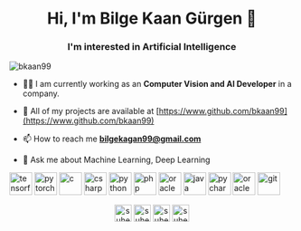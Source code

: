 <h1 align="center">Hi, I'm Bilge Kaan Gürgen 👋</h1>
<h3 align="center">I'm interested in Artificial Intelligence</h3>

<p align="left"> <img src="https://komarev.com/ghpvc/?username=suhedacilek" alt="bkaan99" /> </p>

- 👩‍💻 I am currently working as an <b>Computer Vision and AI Developer</b> in a company.

- 🚀 All of my projects are available at [https://www.github.com/bkaan99](https://www.github.com/bkaan99)

- 📫 How to reach me **bilgekagan99@gmail.com**

- 💬 Ask me about Machine Learning, Deep Learning
 
 <p align="left">
 <img src="https://www.vectorlogo.zone/logos/tensorflow/tensorflow-icon.svg" alt="tensorflow" width="40" height="40"/>
 <img src="https://www.vectorlogo.zone/logos/pytorch/pytorch-icon.svg" alt="pytorch" width="40" height="40"/>
 <img src="https://icongr.am/devicon/c-original.svg?size=128&color=currentColor" alt="c" width="40" height="40"/>
 <img src="https://icongr.am/devicon/csharp-original.svg?size=128&color=currentColor" alt="csharp" width="40" height="40"/>
 <img src="https://icongr.am/devicon/python-original.svg?size=128&color=currentColor" alt="python" width="40" height="40"/>
 <img src="https://icongr.am/devicon/php-original.svg?size=128&color=currentColor" alt="php" width="40" height="40"/> 
 <img src="https://icongr.am/devicon/oracle-original.svg?size=128&color=currentColor" alt="oracle" width="40" height="40"/> 
 <img src="https://icongr.am/devicon/java-original.svg?size=128&color=currentColor" alt="java" width="40" height="40"/>
 <img src="https://icongr.am/devicon/pycharm-original-wordmark.svg?size=128&color=currentColor" alt="pycharm" width="40" height="40"/>
 <img src="https://icongr.am/devicon/oracle-original.svg?size=128&color=currentColor" alt="oracle" width="40" height="40"/>
 <img src="https://icongr.am/devicon/git-original.svg?size=128&color=currentColor" alt="git" width="40" height="40"/> 
</p>


<p align="center">
<a href="https://kaggle.com/suhedacilek" target="blank"><img align="center" src="https://cdn.jsdelivr.net/npm/simple-icons@3.0.1/icons/kaggle.svg" alt="suhedacilek" height="30" width="30" /></a>
<a href="https://twitter.com/suhecode" target="blank"><img align="center" src="https://cdn.jsdelivr.net/npm/simple-icons@3.0.1/icons/twitter.svg" alt="suhecode" height="30" width="30" /></a>
<a href="https://linkedin.com/in/suhedacilek" target="blank"><img align="center" src="https://cdn.jsdelivr.net/npm/simple-icons@3.0.1/icons/linkedin.svg" alt="suhedacilek" height="30" width="30" /></a>
<a href="https://instagram.com/suhedacilek" target="blank"><img align="center" src="https://cdn.jsdelivr.net/npm/simple-icons@3.0.1/icons/instagram.svg" alt="suhedacilek" height="30" width="30" /></a>
</p>

